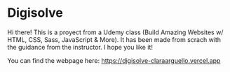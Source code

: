 # Digisolve
Hi there! This is a proyect from a Udemy class (Build Amazing Websites w/ HTML, CSS, Sass, JavaScript &amp; More). It has been made from scrach with the guidance from the instructor. I hope you like it!

You can find the webpage here: https://digisolve-claraarguello.vercel.app
